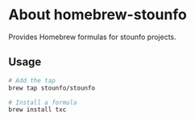 # About homebrew-stounfo

Provides Homebrew formulas for stounfo projects.

## Usage

```bash
# Add the tap
brew tap stounfo/stounfo

# Install a formula
brew install txc
```
